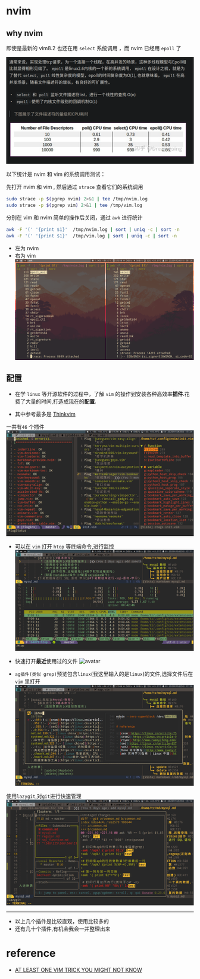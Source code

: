 # nvim

## why nvim

即使是最新的 vim8.2 也还在用 `select` 系统调用 ，而 nvim 已经用 `epoll` 了

![avatar](/Pictures/epoll.png)

以下统计是 nvim 和 vim 的系统调用测试：

先打开 nvim 和 vim , 然后通过 `strace` 查看它们的系统调用

```sh
sudo strace -p $(pgrep nvim) 2>&1 | tee /tmp/nvim.log
sudo strace -p $(pgrep vim) 2>&1 | tee /tmp/vim.log
```

分别在 vim 和 nvim 简单的操作后关闭，通过 `awk` 进行统计

```sh
awk -F '(' '{print $1}'  /tmp/nvim.log | sort | uniq -c | sort -n
awk -F '(' '{print $1}'  /tmp/vim.log | sort | uniq -c | sort -n
```

- 左为 nvim
- 右为 vim
  ![avatar](/Pictures/strace.png)

## 配置

- 在学 `linux` 等开源软件的过程中，了解 `vim` 的操作到安装各种高效率**插件**.花费了大量的时间,打造成现在的**配置**.

- 其中参考最多是 [Thinkvim](https://github.com/hardcoreplayers/ThinkVim)

一共有`46` 个插件
![avatar](/Pictures/init.png)

- 可以在 `vim` 打开 `htop` 等终端命令,进行监控
  ![avatar](/Pictures/htop.png)

- 快速打开**最近**使用过的文件
  ![avatar](/Pictures/leader.png)

- `ag插件(类似 grep)`预览包含`linux`(我这里输入的是`linux`)的文件,选择文件后在 `vim` 里打开
  ![avatar](/Pictures/ag.png)

使用`lazygit`,对`git`进行快速管理
![avatar](/Pictures/lazygit.png)

---

- 以上几个插件是比较直观，使用比较多的
- 还有几十个插件,有机会我会一并整理出来

# reference

- [AT LEAST ONE VIM TRICK YOU MIGHT NOT KNOW](https://www.hillelwayne.com/post/intermediate-vim/)

